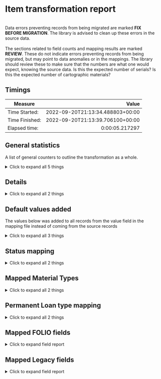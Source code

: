 # Item transformation report   
<br/>Data errors preventing records from being migrated are marked **FIX BEFORE MIGRATION**. The library is advised to clean up these errors in the source data.<br/><br/> The sections related to field counts and mapping results are marked **REVIEW**. These do not indicate errors preventing records from being migrated, but may point to data anomalies or in the mappings. The library should review these to make sure that the numbers are what one would expect, knowing the source data. Is this the expected number of serials? Is this the expected number of cartographic materials?
## Timings   
   
Measure | Value   
--- | ---:   
Time Started: | 2022-09-20T21:13:34.488803+00:00   
Time Finished: | 2022-09-20T21:13:39.706100+00:00   
Elapsed time: | 0:00:05.217297   
   
## General statistics    
A list of general counters to outline the transformation as a whole.    
<details><summary>Click to expand all 5 things</summary>     
   
Measure | Count   
--- | ---:   
Number of Legacy items in file_name='csv_items.tsv' suppressed=False staff_suppressed=False service_point_id='' | 3   
Number of files processed | 1   
Number of legacy items in total | 3   
Number of records written to disk | 3   
</details>   
   
## Details    
    
<details><summary>Click to expand all 2 things</summary>     
   
Measure | Count   
--- | ---:   
{'Z30_ENUMERATION_B', 'Z30_ENUMERATION_A'} were concatenated | 3   
</details>   
   
## Default values added    
The values below was added to all records from the value field in the mapping file instead of coming from the source records    
<details><summary>Click to expand all 3 things</summary>     
   
Measure | Count   
--- | ---:   
5a15e0f8-2802-4cbf-a4de-8f0dedd3ed3a added to notes[0].itemNoteTypeId | 3   
False added to notes[0].staffOnly | 3   
</details>   
   
## Status mapping    
    
<details><summary>Click to expand all 2 things</summary>     
   
Measure | Count   
--- | ---:   
'' -> Available | 3   
</details>   
   
## Mapped Material Types    
    
<details><summary>Click to expand all 2 things</summary>     
   
Measure | Count   
--- | ---:   
BOOK -> sound recording | 3   
</details>   
   
## Permanent Loan type mapping    
    
<details><summary>Click to expand all 2 things</summary>     
   
Measure | Count   
--- | ---:   
BOOK -> Reading room | 3   
</details>   

## Mapped FOLIO fields
<details><summary>Click to expand field report</summary>     

FOLIO Field | Mapped | Unmapped  
--- | --- | ---:  
_version | 0 (0%) | 3  
accessionNumber | 0 (0%) | 3  
administrativeNotes | 0 (0%) | 3  
barcode | 3 (100%) | 0  
chronology | 0 (0%) | 3  
circulationNotes | 0 (0%) | 3  
copyNumber | 0 (0%) | 3  
descriptionOfPieces | 0 (0%) | 3  
discoverySuppress | 0 (0%) | 3  
effectiveCallNumberComponents | 0 (0%) | 3  
effectiveLocationId | 0 (0%) | 3  
effectiveShelvingOrder | 0 (0%) | 3  
electronicAccess | 0 (0%) | 3  
enumeration | 3 (100%) | 0  
holdingsRecord2 | 0 (0%) | 3  
holdingsRecordId | 3 (100%) | 0  
hrid | 3 (100%) | 0  
id | 3 (100%) | 0  
inTransitDestinationServicePointId | 0 (0%) | 3  
itemDamagedStatusDate | 0 (0%) | 3  
itemDamagedStatusId | 0 (0%) | 3  
itemIdentifier | 0 (0%) | 3  
itemLevelCallNumber | 0 (0%) | 3  
itemLevelCallNumberPrefix | 0 (0%) | 3  
itemLevelCallNumberSuffix | 0 (0%) | 3  
itemLevelCallNumberTypeId | 0 (0%) | 3  
lastCheckIn | 0 (0%) | 3  
materialType | 0 (0%) | 3  
materialTypeId | 3 (100%) | 0  
metadata.createdByUserId | 3 (100%) | 0  
metadata.createdDate | 3 (100%) | 0  
metadata.updatedByUserId | 3 (100%) | 0  
metadata.updatedDate | 3 (100%) | 0  
missingPieces | 0 (0%) | 3  
missingPiecesDate | 0 (0%) | 3  
notes | 0 (0%) | 3  
numberOfMissingPieces | 0 (0%) | 3  
numberOfPieces | 0 (0%) | 3  
permanentLoanTypeId | 3 (100%) | 0  
permanentLocation | 0 (0%) | 3  
permanentLocationId | 0 (0%) | 3  
purchaseOrderLineIdentifier | 0 (0%) | 3  
statisticalCodeIds | 0 (0%) | 3  
status.date | 3 (100%) | 0  
status.name | 3 (100%) | 0  
tags | 0 (0%) | 3  
temporaryLoanTypeId | 0 (0%) | 3  
temporaryLocation | 0 (0%) | 3  
temporaryLocationId | 0 (0%) | 3  
volume | 0 (0%) | 3  
yearCaption | 0 (0%) | 3  
</details>   

## Mapped Legacy fields
<details><summary>Click to expand field report</summary>     

Legacy Field | Present | Mapped | Unmapped  
--- | --- | --- | ---:  
Z30_BARCODE | 3 (100.0%) | 3 (100%) | 0  
Z30_ENUMERATION_A | 3 (100.0%) | 3 (100%) | 0  
Z30_MATERIAL | 6 (200.0%) | 6 (200%) | 0  
Z30_REC_KEY | 3 (100.0%) | 3 (100%) | 0  
fake_instance_id | 9 (300.0%) | 9 (300%) | 0  
</details>   
